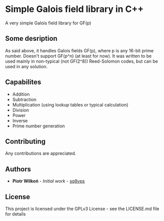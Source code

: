 # Simple Galois field library in C++
A very simple Galois field library for GF(p)

## Some desription

As said above, it handles Galois fields GF(p), where p is any 16-bit prime number. Doesn't support GF(p^n) (at least for now).
It was written to be used mainly in non-typical (not GF(2^8)) Reed-Solomon codes, but can be used in any solution.

## Capabilites

* Addition
* Subtraction
* Multiplication (using lookup tables or typical calculation)
* Division
* Power
* Inverse
* Prime number generation 

## Contributing

Any contributions are appreciated.

## Authors

* **Piotr Wilkoń** - *Initial work* - [sq8vps](https://github.com/sq8vps)

## License

This project is licensed under the GPLv3 License - see the LICENSE.md file for details
